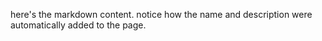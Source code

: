 <!--
name = "Screws"
description = "How to use screws, tell them apart, etc"
-->

here's the markdown content. notice how the name and description were automatically added to the page.
